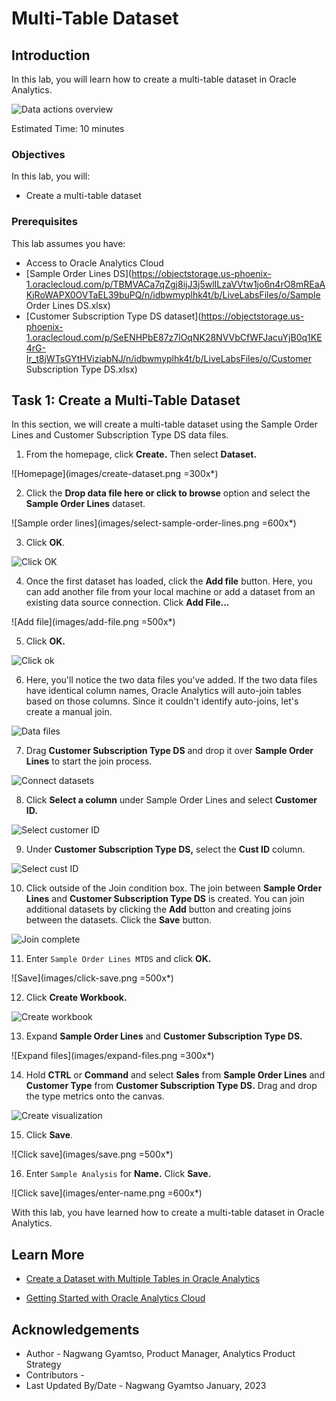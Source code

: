 # Multi-Table Dataset

## Introduction

In this lab, you will learn how to create a multi-table dataset in Oracle Analytics.

  ![Data actions overview](images/multi-table-ds-overview.png)

Estimated Time: 10 minutes

### Objectives

In this lab, you will:
* Create a multi-table dataset

### Prerequisites

This lab assumes you have:
* Access to Oracle Analytics Cloud
* [Sample Order Lines DS](https://objectstorage.us-phoenix-1.oraclecloud.com/p/TBMVACa7qZgj8ijJ3j5wlILzaVVtw1jo6n4rO8mREaAKjRoWAPX0OVTaEL39buPQ/n/idbwmyplhk4t/b/LiveLabsFiles/o/Sample Order Lines DS.xlsx)
* [Customer Subscription Type DS dataset](https://objectstorage.us-phoenix-1.oraclecloud.com/p/SeENHPbE87z7lOqNK28NVVbCfWFJacuYjB0q1KE4rG-Ir_t8jWTsGYtHViziabNJ/n/idbwmyplhk4t/b/LiveLabsFiles/o/Customer Subscription Type DS.xlsx)


## Task 1: Create a Multi-Table Dataset
In this section, we will create a multi-table dataset using the Sample Order Lines and Customer Subscription Type DS data files.

1. From the homepage, click **Create.** Then select **Dataset.**

  ![Homepage](images/create-dataset.png =300x*)

2. Click the **Drop data file here or click to browse** option and select the **Sample Order Lines** dataset.

  ![Sample order lines](images/select-sample-order-lines.png =600x*)

3. Click **OK**.

  ![Click OK](images/click-ok.png)

4. Once the first dataset has loaded, click the **Add file** button. Here, you can add another file from your local machine or add a dataset from an existing data source connection. Click **Add File...**

  ![Add file](images/add-file.png =500x*)

5. Click **OK.**

  ![Click ok](images/ok.png)

6. Here, you'll notice the two data files you've added. If the two data files have identical column names, Oracle Analytics will auto-join tables based on those columns. Since it couldn't identify auto-joins, let's create a manual join.

  ![Data files](images/data-files.png)

7. Drag **Customer Subscription Type DS** and drop it over **Sample Order Lines** to start the join process.

  ![Connect datasets](images/connect-data-sets.png)

8. Click **Select a column** under Sample Order Lines and select **Customer ID.**

  ![Select customer ID](images/select-customer-id.png)

9. Under **Customer Subscription Type DS,** select the **Cust ID** column.

  ![Select cust ID](images/select-cust-id.png)

10. Click outside of the Join condition box. The join between **Sample Order Lines** and **Customer Subscription Type DS** is created. You can join additional datasets by clicking the **Add** button and creating joins between the datasets. Click the **Save** button.

  ![Join complete](images/join-complete.png)

11. Enter <code>Sample Order Lines MTDS</code> and click **OK.**

  ![Save](images/click-save.png =500x*)

12. Click **Create Workbook.**

  ![Create workbook](images/create-workbook.png)

13. Expand **Sample Order Lines** and **Customer Subscription Type DS.**

  ![Expand files](images/expand-files.png =300x*)

14. Hold **CTRL** or **Command** and select **Sales** from **Sample Order Lines** and **Customer Type** from **Customer Subscription Type DS.** Drag and drop the type metrics onto the canvas.

  ![Create visualization](images/drag-drop-canvas.png)

15. Click **Save**.

  ![Click save](images/save.png =500x*)

16. Enter <code>Sample Analysis</code> for **Name.** Click **Save.**

  ![Click save](images/enter-name.png =600x*)

With this lab, you have learned how to create a multi-table dataset in Oracle Analytics.

## Learn More
* [Create a Dataset with Multiple Tables in Oracle Analytics](https://docs.oracle.com/en/cloud/paas/analytics-cloud/tutorial-mutli-table-data-set/#before_you_begin)

* [Getting Started with Oracle Analytics Cloud](https://docs.oracle.com/en/cloud/paas/analytics-cloud/acsgs/what-is-oracle-analytics-cloud.html#GUID-E68C8A55-1342-43BB-93BC-CA24E353D873)


## Acknowledgements
* Author - Nagwang Gyamtso, Product Manager, Analytics Product Strategy
* Contributors -
* Last Updated By/Date - Nagwang Gyamtso January, 2023
